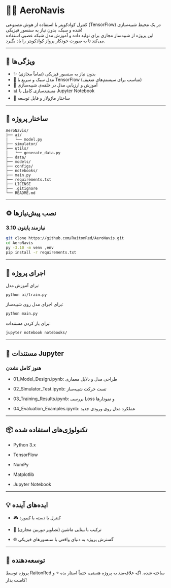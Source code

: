 # 🧠🚁 AeroNavis

کنترل کوادکوپتر با استفاده از هوش مصنوعی (TensorFlow) در یک محیط شبیه‌سازی شده و سبک، بدون نیاز به سنسور فیزیکی!  
این پروژه از شبیه‌ساز مجازی برای تولید داده و آموزش مدل شبکه عصبی استفاده می‌کند تا به صورت خودکار پرواز کوادکوپتر را یاد بگیرد.

---

## 📌 ویژگی‌ها

- ✨ بدون نیاز به سنسور فیزیکی (تماماً مجازی)
- 🧠 مدل سبک و سریع با TensorFlow (مناسب برای سیستم‌های ضعیف)
- 🔁 آموزش و ارزیابی مدل در حلقه‌ی شبیه‌سازی
- 📊 مستندسازی کامل با Jupyter Notebook
- 🧩 ساختار ماژولار و قابل توسعه

---

## 📁 ساختار پروژه
```
AeroNavis/ 
├── ai/  
|   └── model.py
├── simulator/
├── utils/
|   └── generate_data.py
├── data/
├── models/
├── configs/
├── notebooks/
├── main.py
├── requirements.txt
├── LICENSE
├── .gitignore
└── README.md
```
---

## ⚙️ نصب پیش‌نیازها

### نیازمند پایتون 3.10

```bash
git clone https://github.com/RaitonRed/AeroNavis.git
cd AeroNavis
py -3.10 -m venv ,env
pip install -r requirements.txt
```
---

## 🚀 اجرای پروژه

برای آموزش مدل:
```bash
python ai/train.py
```

برای اجرای مدل روی شبیه‌ساز:
```bash
python main.py
```
 برای باز کردن مستندات:
```bash
jupyter notebook notebooks/
```
---

## 📓 مستندات Jupyter
### هنوز کامل نشدن
- 01_Model_Design.ipynb: طراحی مدل و دلایل معماری

- 02_Simulator_Test.ipynb: تست حرکت شبیه‌ساز

- 03_Training_Results.ipynb: بررسی Loss و نمودارها

- 04_Evaluation_Examples.ipynb: عملکرد مدل روی ورودی جدید
---

## 📦 تکنولوژی‌های استفاده شده

- Python 3.x

- TensorFlow

- NumPy

- Matplotlib

- Jupyter Notebook
---
## 💡 ایده‌های آینده

- 🎮 کنترل با دسته یا کیبورد

- 🤖 ترکیب با بینایی ماشین (تصاویر دوربین مجازی)

- 🌐 گسترش پروژه به دنیای واقعی با سنسورهای فیزیکی
---
## 🤝 توسعه‌دهنده

پروژه توسط RaitonRed ساخته شده.
اگه علاقه‌مند به پروژه هستی، حتماً استار بده ⭐ و کامنت بذار!